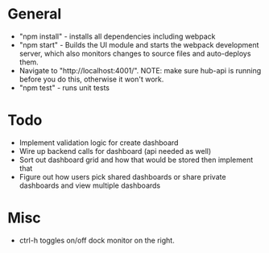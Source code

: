 # General
* "npm install" - installs all dependencies including webpack
* "npm start" - Builds the UI module and starts the webpack development server,
which also monitors changes to source files and auto-deploys them.
* Navigate to "http://localhost:4001/". NOTE: make sure hub-api
is running before you do this, otherwise it won't work.
* "npm test" - runs unit tests


# Todo
* Implement validation logic for create dashboard
* Wire up backend calls for dashboard (api needed as well)
* Sort out dashboard grid and how that would be stored then implement that
* Figure out how users pick shared dashboards or share private dashboards and view multiple dashboards

# Misc
* ctrl-h toggles on/off dock monitor on the right.